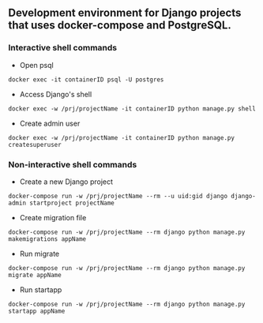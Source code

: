 ## Development environment for Django projects that uses docker-compose and PostgreSQL.

### Interactive shell commands
- Open psql

```
docker exec -it containerID psql -U postgres
```

- Access Django's shell

```
docker exec -w /prj/projectName -it containerID python manage.py shell
```

- Create admin user

```
docker exec -w /prj/projectName -it containerID python manage.py createsuperuser
```

### Non-interactive shell commands
- Create a new Django project

```
docker-compose run -w /prj/projectName --rm --u uid:gid django django-admin startproject projectName
```

- Create migration file

```
docker-compose run -w /prj/projectName --rm django python manage.py makemigrations appName
```

- Run migrate

```
docker-compose run -w /prj/projectName --rm django python manage.py migrate appName
```

- Run startapp

```
docker-compose run -w /prj/projectName --rm django python manage.py startapp appName
```
